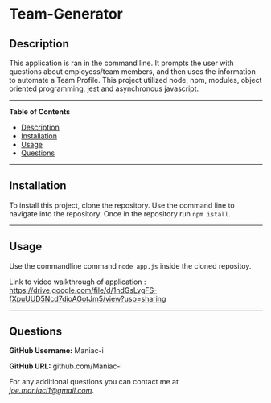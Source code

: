 # Team-Generator


## Description
This application is ran in the command line. It prompts the user with questions about employess/team members, and then uses the information to automate a Team Profile. This project utilized node, npm, modules, object oriented programming, jest and asynchronous javascript.

---
**Table of Contents**
 - [Description](#Description)
 - [Installation](#Installation)
 - [Usage](#Usage)
 - [Questions](#Questions)

---
## Installation
To install this project, clone the repository. Use the command line to navigate into the repository. Once in the repository run `npm istall`.

---
## Usage
Use the commandline command `node app.js` inside the cloned repositoy.

Link to video walkthrough of application : https://drive.google.com/file/d/1ndGsLvgFS-fXpuUUD5Ncd7dioAGotJm5/view?usp=sharing

---
## Questions 

**GitHub Username:** Maniac-i

**GitHub URL:** github.com/Maniac-i

For any additional questions you can contact me at *joe.maniaci1@gmail.com*.
